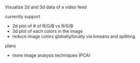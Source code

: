 Visualize 2d and 3d data of a video feed

currently support
- 2d plot of # of R/G/B vs R/G/B
- 3d plot of each colors in the image
- reduce image colors globally/locally via kmeans and splitting

plans
- more image analysis techniques (PCA)
